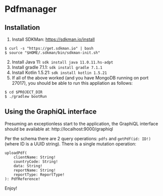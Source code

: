 # Pdfmanager

## Installation
1. Install SDKMan: https://sdkman.io/install
```
$ curl -s "https://get.sdkman.io" | bash
$ source "$HOME/.sdkman/bin/sdkman-init.sh"
```
2. Install Java 11: ```sdk install java 11.0.11.hs-adpt```
3. Install gradle 7.1.1: ```sdk install gradle 7.1.1```
4. Install Kotlin 1.5.21: ```sdk install kotlin 1.5.21```
5. If all of the above worked (and you have MongoDB running on port 27017), you
should be able to run this appliation as follows:
```
$ cd $PROJECT_DIR
$ ./gradlew bootRun
```

## Using the GraphiQL interface
Presuming an exceptionless start to the application, the GraphiQL interface
should be available at: http://localhost:9000/graphiql

Per the schema there are 2 query operations: `pdfs` and `getPdf(id: ID!)`
(where ID is a UUID string).  There is a single mutation operation:
```
uploadPdf(
    clientName: String!
    countryCode: String!
    data: String!
    reportName: String!
    reportType: ReportType!
): PdfReference!
```

Enjoy!